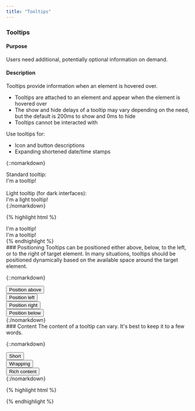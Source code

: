 ```yaml
---
title: "Tooltips"
---
```


<div class="pl-pattern">
<h3>Tooltips</h3>

#### Purpose
Users need additional, potentially optional information on demand. 

#### Description
Tooltips provide information when an element is hovered over.

- Tooltips are attached to an element and appear when the element is hovered over
- The show and hide delays of a tooltip may vary depending on the need, but the default is 200ms to show and 0ms to hide
- Tooltips cannot be interacted with

Use tooltips for:

- Icon and button descriptions
- Expanding shortened date/time stamps


{::nomarkdown}
<div class="pl-preview">
<div class="row text-center">
    <div class="col-xs-12 col-sm-6">
        <div>Standard tooltip:</div>
        <div class="tooltip fade in right" style="display: inline-block; position: relative; width: auto;">
            <div class="tooltip-inner">I'm a tooltip!</div>
            <div class="tooltip-arrow"></div>
        </div><br /><br />
    </div>
    <div class="col-xs-12 col-sm-6">
        <div>Light tooltip (for dark interfaces):</div>
            <div class="tooltip tooltip-light fade in right" style="display: inline-block; position: relative; width: auto;">
                <div class="tooltip-inner">I'm a light tooltip!</div>
                <div class="tooltip-arrow"></div>
            </div><br />
    </div>
</div>
</div>
{:/nomarkdown}

{% highlight html %}
<div class="tooltip fade in right">
    <div class="tooltip-inner">I'm a tooltip!</div>
    <div class="tooltip-arrow"></div>
</div>

<div class="tooltip tooltip-light fade in right">
    <div class="tooltip-inner">I'm a tooltip!</div>
    <div class="tooltip-arrow"></div>
</div>
{% endhighlight %}
</div>

<div class="pl-pattern">
### Positioning
Tooltips can be positioned either above, below, to the left, or to the right of target element. In many situations, tooltips should be positioned dynamically based on the available space around the target element.

{::nomarkdown}
<div class="pl-preview">
<div style="width: 120px;">
    <button type="button" class="btn btn-block btn-default" data-toggle="tooltip" data-placement="top" title="Tooltip above">Position above</button>
    <button type="button" class="btn btn-block btn-default" data-toggle="tooltip" data-placement="left" title="Tooltip to left">Position left</button>
    <button type="button" class="btn btn-block btn-default" data-toggle="tooltip" data-placement="right" title="Tooltip to right">Position right</button>
    <button type="button" class="btn btn-block btn-default" data-toggle="tooltip" data-placement="bottom" title="Tooltip below">Position below</button>
</div>
</div>
{:/nomarkdown}
</div>

<div class="pl-pattern">
### Content
The content of a tooltip can vary. It's best to keep it to a few words.

{::nomarkdown}
<div class="pl-preview">
<div style="width: 120px;">
    <button type="button" class="btn btn-block btn-default" data-toggle="tooltip" data-placement="right" title="Print">Short</button>
    <button type="button" class="btn btn-block btn-default" data-toggle="tooltip" data-placement="right" data-html="true" title='Lorem ipsum dolor sit amet, consectetur adipiscing elit. In semper volutpat ultrices. Mauris lobortis lacus vel ullamcorper vestibulum.'>Wrapping</button>
    <button type="button" class="btn btn-block btn-default" data-toggle="tooltip" data-placement="right" data-html="true" title='<i class="icon icon-inverse icon-calendar-o"></i> &nbsp; <strong>January 21</strong>, 2014'>Rich content</button>
</div>
</div>
{:/nomarkdown}


{% highlight html %}

{% endhighlight %}
</div>
